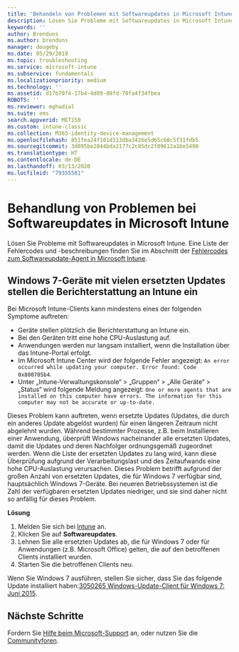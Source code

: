 ```yaml
---
title: 'Behandeln von Problemen mit Softwareupdates in Microsoft Intune: Azure | Microsoft-Dokumentation'
description: Lösen Sie Probleme mit Softwareupdates in Microsoft Intune.
keywords: ''
author: Brenduns
ms.author: brenduns
manager: dougeby
ms.date: 05/29/2019
ms.topic: troubleshooting
ms.service: microsoft-intune
ms.subservice: fundamentals
ms.localizationpriority: medium
ms.technology: ''
ms.assetid: d17b70f4-17b4-4d89-88fd-70fa4f34fbea
ROBOTS: ''
ms.reviewer: mghadial
ms.suite: ems
search.appverid: MET150
ms.custom: intune-classic
ms.collection: M365-identity-device-management
ms.openlocfilehash: 851fea24f101d313dba3426e5d65c60c5f31fdb5
ms.sourcegitcommit: 3d895be2844bda2177c2c85dc2f09612a1be5490
ms.translationtype: HT
ms.contentlocale: de-DE
ms.lasthandoff: 03/13/2020
ms.locfileid: "79355581"
---
```

# <a name="troubleshoot-software-updates-in-microsoft-intune"></a>Behandlung von Problemen bei Softwareupdates in Microsoft Intune

Lösen Sie Probleme mit Softwareupdates in Microsoft Intune. Eine Liste der Fehlercodes und -beschreibungen finden Sie im Abschnitt der [Fehlercodes zum Softwareupdate-Agent in Microsoft Intune](../protect/software-update-agent-error-codes.md).

## <a name="windows-7-devices-with-many-superseded-updates-stop-reporting-to-intune"></a>Windows 7-Geräte mit vielen ersetzten Updates stellen die Berichterstattung an Intune ein

Bei Microsoft Intune-Clients kann mindestens eines der folgenden Symptome auftreten:

- Geräte stellen plötzlich die Berichterstattung an Intune ein.  
- Bei den Geräten tritt eine hohe CPU-Auslastung auf.
- Anwendungen werden nur langsam installiert, wenn die Installation über das Intune-Portal erfolgt.
- Im Microsoft Intune Center wird der folgende Fehler angezeigt: `An error occurred while updating your computer. Error found: Code 0x800705b4`.
- Unter „Intune-Verwaltungskonsole“ > „Gruppen“ > „Alle Geräte“ > „Status“ wird folgende Meldung angezeigt: `One or more agents that are installed on this computer have errors. The information for this computer may not be accurate or up-to-date.`

Dieses Problem kann auftreten, wenn ersetzte Updates (Updates, die durch ein anderes Update abgelöst wurden) für einen längeren Zeitraum nicht abgelehnt wurden. Während bestimmter Prozesse, z.B. beim Installieren einer Anwendung, überprüft Windows nacheinander alle ersetzten Updates, damit die Updates und deren Nachfolger ordnungsgemäß zugeordnet werden. Wenn die Liste der ersetzten Updates zu lang wird, kann diese Überprüfung aufgrund der Verarbeitungslast und des Zeitaufwands eine hohe CPU-Auslastung verursachen. Dieses Problem betrifft aufgrund der großen Anzahl von ersetzten Updates, die für Windows 7 verfügbar sind, hauptsächlich Windows 7-Geräte. Bei neueren Betriebssystemen ist die Zahl der verfügbaren ersetzten Updates niedriger, und sie sind daher nicht so anfällig für dieses Problem.

**Lösung**

1. Melden Sie sich bei [Intune](https://go.microsoft.com/fwlink/?linkid=2090973) an.
2. Klicken Sie auf **Softwareupdates**.
3. Lehnen Sie alle ersetzten Updates ab, die für Windows 7 oder für Anwendungen (z.B. Microsoft Office) gelten, die auf den betroffenen Clients installiert wurden.
4. Starten Sie die betroffenen Clients neu.

Wenn Sie Windows 7 ausführen, stellen Sie sicher, dass Sie das folgende Update installiert haben:[3050265 Windows-Update-Client für Windows 7: Juni 2015](https://support.microsoft.com/kb/3050265).

## <a name="next-steps"></a>Nächste Schritte

Fordern Sie [Hilfe beim Microsoft-Support](get-support.md) an, oder nutzen Sie die [Communityforen](https://social.technet.microsoft.com/Forums/en-US/home?category=microsoftintune).